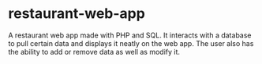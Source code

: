 # restaurant-web-app

A restaurant web app made with PHP and SQL. It interacts with a database to pull certain data and displays it neatly on the web app. 
The user also has the ability to add or remove data as well as modify it.

